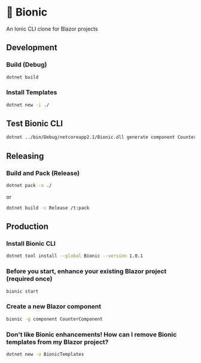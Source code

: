 # 🤖 Bionic

An Ionic CLI clone for Blazor projects

## Development

### Build (Debug)

```bash
dotnet build
```

### Install Templates

```bash
dotnet new -i ./
```

## Test Bionic CLI

```bash
dotnet ../bin/Debug/netcoreapp2.1/Bionic.dll generate component CounterComponent
```

## Releasing

### Build and Pack (Release)

```bash
dotnet pack -o ./
```

or

```bash
dotnet build -c Release /t:pack
```

## Production

### Install Bionic CLI
```bash
dotnet tool install --global Bionic --version 1.0.1
```

### Before you start, enhance your existing Blazor project (required once) 
```bash
bionic start
```

### Create a new Blazor component
```bash
bionic -g component CounterComponent
```

### Don't like Bionic enhancements! How can I remove Bionic templates from my Blazor project?
```bash
dotnet new -u BionicTemplates
```